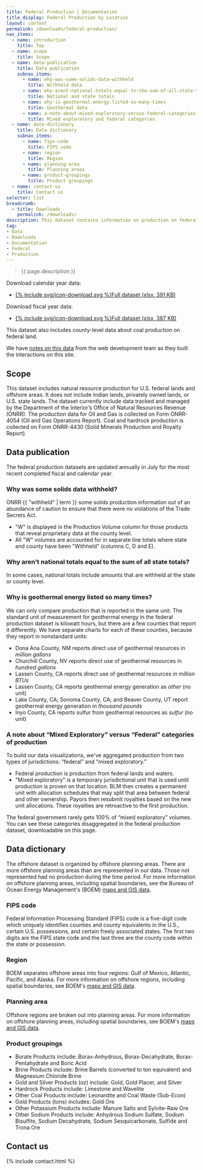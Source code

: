 ```yaml
---
title: Federal Production | Documentation
title_display: Federal Production by Location
layout: content
permalink: /downloads/federal-production/
nav_items:
  - name: introduction
    title: Top
  - name: scope
    title: Scope
  - name: data-publication
    title: Data publication
    subnav_items:
      - name: why-was-some-solids-data-withheld
        title: Withheld data
      - name: why-arent-national-totals-equal-to-the-sum-of-all-state-totals
        title: National and state totals
      - name: why-is-geothermal-energy-listed-so-many-times
        title: Geothermal data
      - name: a-note-about-mixed-exploratory-versus-federal-categories-of-production
        title: Mixed exploratory and federal categories
  - name: data-dictionary
    title: Data dictionary
    subnav_items:
      - name: fips-code
        title: FIPS code
      - name: region
        title: Region
      - name: planning-area
        title: Planning areas
      - name: product-groupings
        title: Product groupings
  - name: contact-us
    title: Contact us
selector: list
breadcrumb:
  - title: Downloads
    permalink: /downloads/
description: This dataset contains information on production on federal lands and waters. We have versions of these datasets available for calendar years 2008-2017 and for fiscal years 2008-2017.
tag:
- Data
- Downloads
- Documentation
- Federal
- Production
---
```



> {{ page.description }}


<p class="downloads-download_links-intro">Download calendar year data:
  <ul class="downloads-download_links list-unstyled">
    <li><a href="{{site.baseurl}}/downloads/federal_production_CY08-17.xlsx">{% include svg/icon-download.svg %}Full dataset (xlsx, 391 KB)</a></li>
  </ul>
</p>

<p class="downloads-download_links-intro">Download fiscal year data:
  <ul class="downloads-download_links list-unstyled">
    <li><a href="{{site.baseurl}}/downloads/federal_production_FY2008-2017_2018-06-15.xlsx">{% include svg/icon-download.svg %}Full dataset (xlsx, 387 KB)</a></li>
  </ul>
</p>

This dataset also includes county-level data about coal production on federal land.

We have [notes on this data](https://github.com/onrr/doi-extractives-data/wiki/Data-Catalog#federal-production) from the web development team as they built the interactions on this site.

## Scope

This dataset includes natural resource production for U.S. federal lands and offshore areas. It does not include Indian lands, privately owned lands, or U.S. state lands. The dataset currently include data tracked and managed by the Department of the Interior’s Office of Natural Resources Revenue (ONRR). The production data for Oil and Gas is collected on Form ONRR-4054 (Oil and Gas Operations Report). Coal and hardrock production is collected on Form ONRR-4430 (Solid Minerals Production and Royalty Report).

## Data publication

The federal production datasets are updated annually in July for the most recent completed fiscal and calendar year.

### Why was some solids data withheld?

ONRR {{ "withheld" | term }} some solids production information out of an abundance of caution to ensure that there were no violations of the Trade Secrets Act.

* "W" is displayed in the Production Volume column for those products that reveal proprietary data at the county level.
* All "W" volumes are accounted for in separate line totals where state and county have been "Withheld" (columns C, D and E).

### Why aren’t national totals equal to the sum of all state totals?

In some cases, national totals include amounts that are withheld at the state or county level.

### Why is geothermal energy listed so many times?

We can only compare production that is reported in the same unit. The standard unit of measurement for geothermal energy in the federal production dataset is kilowatt hours, but there are a few counties that report it differently. We have separate charts for each of these counties, because they report in nonstandard units:

* Dona Ana County, NM reports direct use of geothermal resources in _million gallons_
* Churchill County, NV reports direct use of geothermal resources in _hundred gallons_
* Lassen County, CA reports direct use of geothermal resources in _million BTUs_
* Lassen County, CA reports geothermal energy generation as _other_ (no unit)
* Lake County, CA; Sonoma County, CA; and Beaver County, UT report geothermal energy generation in _thousand pounds_
* Inyo County, CA reports sulfur from geothermal resources as _sulfur_ (no unit)

### A note about “Mixed Exploratory” versus “Federal” categories of production

To build our data visualizations, we've aggregated production from two types of jurisdictions: “federal” and “mixed exploratory.”

* Federal production is production from federal lands and waters.
* "Mixed exploratory” is a temporary jurisdictional unit that is used until production is proven on that location. BLM then creates a permanent unit with allocation schedules that may split that area between federal and other ownership. Payors then resubmit royalties based on the new unit  allocations. These royalties are retroactive to the first production.

The federal government rarely gets 100% of “mixed exploratory” volumes. You can see these categories disaggregated in the federal production dataset, downloadable on this page.

## Data dictionary

The offshore dataset is organized by offshore planning areas. There are more offshore planning areas than are represented in our data. Those not represented had no production during the time period. For more information on offshore planning areas, including spatial boundaries, see the Bureau of Ocean Energy Management's (BOEM) [maps and GIS data](http://www.boem.gov/Maps-and-GIS-Data/).

### FIPS code

Federal Information Processing Standard (FIPS) code is a five-digit code which uniquely identifies counties and county equivalents in the U.S., certain U.S. possessions, and certain freely associated states. The first two digits are the FIPS state code and the last three are the county code within the state or possession.

### Region

BOEM separates offshore areas into four regions: Gulf of Mexico, Atlantic, Pacific, and Alaska. For more information on offshore regions, including spatial boundaries, see BOEM's [maps and GIS data](http://www.boem.gov/Maps-and-GIS-Data/).

### Planning area

Offshore regions are broken out into planning areas. For more information on offshore planning areas, including spatial boundaries, see BOEM's [maps and GIS data](http://www.boem.gov/Maps-and-GIS-Data/).

### Product groupings

* Borate Products include: Borax-Anhydrous, Borax-Decahydrate, Borax-Pentahydrate and Boric Acid
* Brine Products include: Brine Barrels (converted to ton equivalent) and Magnesium Chloride Brine
* Gold and Silver Products (oz) include: Gold, Gold Placer, and Silver
* Hardrock Products include: Limestone and Wavelite
* Other Coal Products include: Leonardite and Coal Waste (Sub-Econ)
* Gold Products (tons) includes: Gold Ore
* Other Potassium Products include: Manure Salts and Sylvite-Raw Ore
* Other Sodium Products include: Anhydrous Sodium Sulfate, Sodium Bisulfite, Sodium Decahydrate, Sodium Sesquicarbonate, Sulfide and Trona Ore

## Contact us

{% include contact.html %}
